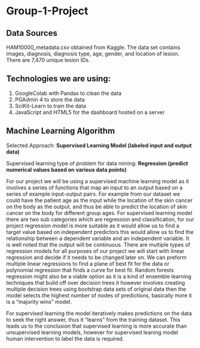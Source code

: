 # Group-1-Project

## Data Sources
HAM10000_metadata.csv obtained from Kaggle. The data set contains images, diagnosis, diagnosis type, age, gender, and location of lesion. There are 7,470 unique lesion IDs.

## Technologies we are using:
1.	GoogleColab with Pandas to clean the data
2.	PGAdmin 4 to store the data
3.	SciKit-Learn to train the data
4.	JavaScript and HTML5 for the dashboard hosted on a server

## Machine Learning Algorithm  


Selected Approach: **Supervised Learning Model (labeled input and output data)**

Supervised learning type of problem for data mining: **Regression (predict numerical values based on various data points)**


For our project we will be using a supervised machine learning model as  it involves a series of functions that map an input to an output based on a series of example input-output pairs. For example from our dataset we could have the patient age as the input while the location of the skin cancer on the body as the output, and thus be able to predict the location of skin cancer on the body for different group ages. For supervised learning model there are two sub categories which are regression and classification, for our project regression model is more suitable as it would allow us to find a target value based on independent predictors this would allow us to find the relationship between a dependent variable and an independent variable. It is well noted that the output will be continuous. There are multiple types of regression models for all purposes of our project we will start with linear regression and decide if it needs to be changed later on. We can preform multiple linear regressions to find a plane of best fit for the data  or polynomial regression that finds a curve for best fit. Random forests regression might also be a viable option as it is a kind of ensemble learning techniques that build off over decision trees it however involves creating multiple decision trees using bootstrap data sets of original data then the model selects the highest number of nodes of predictions, basically more  it is a “majority wins” model.


For supervised learning the model iteratively makes predictions on the data to seek the right answer, thus it “learns” from the training dataset. This leads us to the conclusion that supervised learning is more accurate than unsupervised learning models, however for supervised leaning model human intervention to label the data is required.
